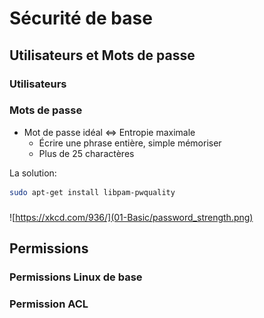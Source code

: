 # Sécurité de base

## Utilisateurs et Mots de passe

### Utilisateurs

### Mots de passe
* Mot de passe idéal <=> Entropie maximale
	* Écrire une phrase entière, simple mémoriser
	* Plus de 25 charactères

La solution:
```bash
sudo apt-get install libpam-pwquality
```

###

![https://xkcd.com/936/](01-Basic/password_strength.png)

## Permissions

### Permissions Linux de base

### Permission ACL
